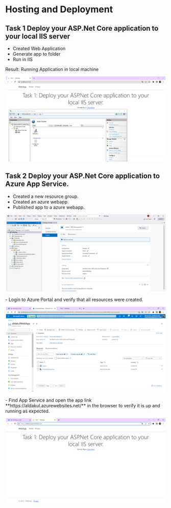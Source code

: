 # Hosting and Deployment

## Task 1 Deploy your ASP.Net Core application to your local IIS server

- Created Web Application
- Generate app to folder
- Run in IIS

Result:
Running Application in local machine 
<p align="center">
<img src="./Task1/Published.png" width="500"/>
</p>


## Task 2 Deploy your ASP.Net Core application to Azure App Service.

- Created a new resource group.
- Created an azure webapp.
- Published app to a azure webapp.
<p align="center">
<img src="./Task2/1. Create Azure Publish File.png" width="500"/>
</p>
- Login to Azure Portal and verify that all resources were created. 
<p align="center">
<img src="./Task2/2. Azure Resource Group.png" width="500"/>
</p>
- Find App Service and open the app link **https://aldakul.azurewebsites.net/** in the browser to verify it is up and running as expected.
<p align="center">
<img src="./Task2/3. WebSite Page.png" width="500"/>
</p>
